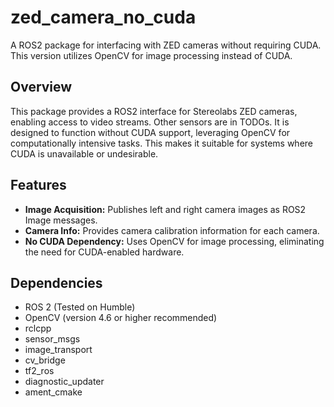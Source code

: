 # zed_camera_no_cuda

A ROS2 package for interfacing with ZED cameras without requiring CUDA.  This version utilizes OpenCV for image processing instead of CUDA.

## Overview

This package provides a ROS2 interface for Stereolabs ZED cameras, enabling access to video streams. Other sensors are in TODOs. It is designed to function without CUDA support, leveraging OpenCV for computationally intensive tasks.  This makes it suitable for systems where CUDA is unavailable or undesirable.

## Features

*   **Image Acquisition:** Publishes left and right camera images as ROS2 Image messages.
*   **Camera Info:** Provides camera calibration information for each camera.
*   **No CUDA Dependency:** Uses OpenCV for image processing, eliminating the need for CUDA-enabled hardware.

## Dependencies

*   ROS 2 (Tested on Humble)
*   OpenCV (version 4.6 or higher recommended)
*   rclcpp
*   sensor_msgs
*   image_transport
*   cv_bridge
*   tf2_ros
*   diagnostic_updater
*   ament_cmake


